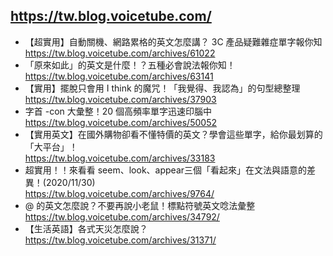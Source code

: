 ## https://tw.blog.voicetube.com/

- 【超實用】自動關機、網路累格的英文怎麼講？ 3C 產品疑難雜症單字報你知
  <br>https://tw.blog.voicetube.com/archives/61022
- 「原來如此」的英文是什麼！？五種必會說法報你知！
  <br>https://tw.blog.voicetube.com/archives/63141
- 【實用】擺脫只會用 I think 的魔咒！「我覺得、我認為」的句型總整理 
  <br>https://tw.blog.voicetube.com/archives/37903
- 字首 -con 大彙整！20 個高頻率單字迅速印腦中
  <br>https://tw.blog.voicetube.com/archives/50052
- 【實用英文】在國外購物卻看不懂特價的英文？學會這些單字，給你最划算的「大平台」！
  <br>https://tw.blog.voicetube.com/archives/33183
- 超實用！！來看看 seem、look、appear三個「看起來」在文法與語意的差異！(2020/11/30)
  <br>https://tw.blog.voicetube.com/archives/9764/
- @ 的英文怎麼說？不要再說小老鼠！標點符號英文唸法彙整
  <br>https://tw.blog.voicetube.com/archives/34792/
- 【生活英語】各式天災怎麼說？
  <br>https://tw.blog.voicetube.com/archives/31371/
